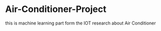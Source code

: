 # Air-Conditioner-Project
this is machine learning part form the IOT research about Air Conditioner
